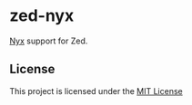 # zed-nyx

[Nyx](https://github.com/ciathefed/nyx) support for Zed.

## License

This project is licensed under the [MIT License](./LICENSE)
